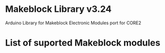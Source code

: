 # Makeblock Library v3.24

Arduino Library for Makeblock Electronic Modules port for CORE2

# List of suported Makeblock modules
